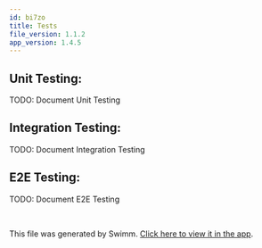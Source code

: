 ```yaml
---
id: bi7zo
title: Tests
file_version: 1.1.2
app_version: 1.4.5
---
```


## Unit Testing:

TODO: Document Unit Testing

## Integration Testing:

TODO: Document Integration Testing

## E2E Testing:

TODO: Document E2E Testing

<br/>

This file was generated by Swimm. [Click here to view it in the app](/repos/Z2l0aHViJTNBJTNBZm9vZHZhdWx0LWFwaSUzQSUzQWZvb2R2YXVsdC1pbw==/docs/bi7zo).
